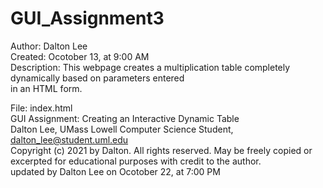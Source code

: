 # GUI_Assignment3
Author: Dalton Lee<br />
Created: Ocotober 13, at 9:00 AM<br />
Description: This webpage creates a multiplication table completely dynamically based on parameters entered<br />
in an HTML form.<br />

File: index.html<br />
GUI Assignment: Creating an Interactive Dynamic Table<br />
Dalton Lee, UMass Lowell Computer Science Student, dalton_lee@student.uml.edu<br />
Copyright (c) 2021 by Dalton. All rights reserved. May be freely copied or<br />
excerpted for educational purposes with credit to the author.<br />
updated by Dalton Lee on Ocotober 22, at 7:00 PM<br />
